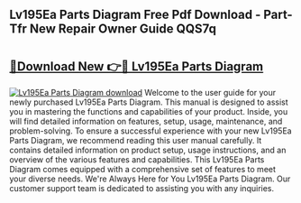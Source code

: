 ## Lv195Ea Parts Diagram Free Pdf Download - Part-Tfr New Repair Owner Guide QQS7q

# <h2><a href="http://dfk34d.blite.top/?on=Lv195Ea+Parts+Diagram">🔗Download New 👉🔴 Lv195Ea Parts Diagram</a></h2>

[![Lv195Ea Parts Diagram download](https://i.imgur.com/lujVjoI.png)](http://dfk34d.blite.top/?on=Lv195Ea+Parts+Diagram)
Welcome to the user guide for your newly purchased Lv195Ea Parts Diagram. This manual is designed to assist you in mastering the functions and capabilities of your product. Inside, you will find detailed information on features, setup, usage, maintenance, and problem-solving. To ensure a successful experience with your new Lv195Ea Parts Diagram, we recommend reading this user manual carefully. It contains detailed information on product setup, usage instructions, and an overview of the various features and capabilities. This Lv195Ea Parts Diagram comes equipped with a comprehensive set of features to meet your diverse needs. We're Always Here for You Lv195Ea Parts Diagram. Our customer support team is dedicated to assisting you with any inquiries.
